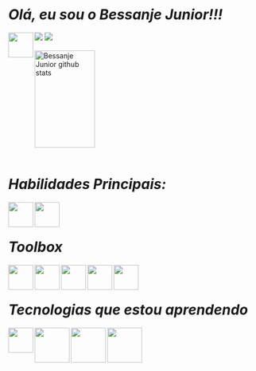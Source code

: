 <h1><em> Olá, eu sou o Bessanje Junior!!!</em></h1>

<div> 
  <a href = "mailto:weidenhoffman@gmail.com"><img src="https://img.shields.io/badge/Gmail-D14836?style=for-the-badge&logo=gmail&logoColor=white"  target="_blank"></a>
  <a href = "https://www.linkedin.com/in/bessanje-junior/"><img src="https://img.shields.io/badge/LinkedIn-0077B5?style=for-the-badge&logo=linkedin&logoColor=white" target="_blank"></a>
  <a href = "https://www.linkedin.com/in/bessanje-junior/"><img align="left" height="50" width="50" src="https://cdn.jsdelivr.net/gh/devicons/devicon@latest/icons/linkedin/linkedin-original.svg" target="_blank"></a>
          
</div><br>

<div align="left">
  <img width="49%" height="195px" src="https://github-readme-stats.vercel.app/api?username=Bessanje&show_icons=true&count_private=true&hide_border=true&title_color=00bfbf&icon_color=00bfbf&text_color=c9d1d9&bg_color=0d1117" alt="Bessanje Junior github stats" /> 
</div><br>

<h1><em>Habilidades Principais:</em></h1>
<div align="left">
  <img align="left" height="50" width="50" src="https://cdn.jsdelivr.net/gh/devicons/devicon@latest/icons/python/python-original-wordmark.svg" />
  <img align="left" height="50" width="50" src="https://cdn.jsdelivr.net/gh/devicons/devicon@latest/icons/postgresql/postgresql-original-wordmark.svg" /><br>
</div><br>


<h1><em>Toolbox</em></h1>
<div align="left">
  <img align="left" height="50" width="50" src="https://cdn.jsdelivr.net/gh/devicons/devicon@latest/icons/linux/linux-original.svg" />
  <img align="left" height="50" width="50" src="https://cdn.jsdelivr.net/gh/devicons/devicon@latest/icons/pycharm/pycharm-original.svg" />
  <img align="left" height="50" width="50" src="https://cdn.jsdelivr.net/gh/devicons/devicon@latest/icons/git/git-original-wordmark.svg" />
  <img align="left" height="50" width="50" src="https://cdn.jsdelivr.net/gh/devicons/devicon@latest/icons/github/github-original-wordmark.svg" />
  <img align="left" height="50" width="50" src="https://cdn.jsdelivr.net/gh/devicons/devicon@latest/icons/jupyter/jupyter-original-wordmark.svg" /><br>
</div><br>

<h1><em>Tecnologias que estou aprendendo</em></h1>
<div align="left">
  <img align="left" height="50" width="50" src="https://cdn.jsdelivr.net/gh/devicons/devicon@latest/icons/pandas/pandas-original-wordmark.svg" />
  <img align="left" height="70" width="70" src="https://cdn.jsdelivr.net/gh/devicons/devicon@latest/icons/numpy/numpy-original-wordmark.svg" />
  <img align="left" height="70" width="70" src="https://cdn.jsdelivr.net/gh/devicons/devicon@latest/icons/matplotlib/matplotlib-original-wordmark.svg" />
  <img align="left" height="70" width="70" src="https://cdn.jsdelivr.net/gh/devicons/devicon@latest/icons/scikitlearn/scikitlearn-original.svg" />
</div><br>
